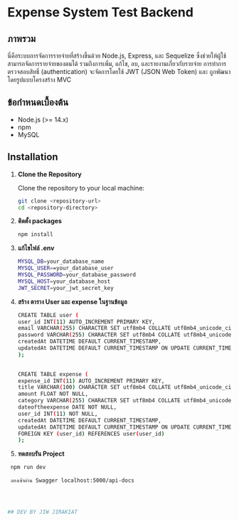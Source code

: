 # Expense  System Test Backend

## ภาพรวม

นี่คือระบบการจัดการรายจ่ายที่สร้างขึ้นด้วย Node.js, Express, และ Sequelize ซึ่งช่วยให้ผู้ใช้สามารถจัดการรายจ่ายของตนได้ รวมถึงการเพิ่ม, แก้ไข, ลบ, และรายงานเกี่ยวกับรายจ่าย การทำการตรวจสอบสิทธิ์ (authentication) จะจัดการโดยใช้ JWT (JSON Web Token) และ ถูกพัฒนาโดยรูปแบบโครงสร้าง MVC



## ข้อกำหนดเบื้องต้น

- Node.js (>= 14.x)
- npm
- MySQL

## Installation

1. **Clone the Repository**

   Clone the repository to your local machine:

   ```bash
   git clone <repository-url>
   cd <repository-directory>


2. **ติดตั้ง packages**
   ```bash
   npm install


3. **แก้ไขไฟล์ .env**
   ```bash
   MYSQL_DB=your_database_name
   MYSQL_USER==your_database_user
   MYSQL_PASSWORD=your_database_password 
   MYSQL_HOST=your_database_host
   JWT_SECRET=your_jwt_secret_key


4. **สร้าง ตาราง User และ expense ในฐานข้อมูล**
   ```bash
   CREATE TABLE user (
   user_id INT(11) AUTO_INCREMENT PRIMARY KEY,
   email VARCHAR(255) CHARACTER SET utf8mb4 COLLATE utf8mb4_unicode_ci NOT NULL UNIQUE,
   password VARCHAR(255) CHARACTER SET utf8mb4 COLLATE utf8mb4_unicode_ci NOT NULL,
   createdAt DATETIME DEFAULT CURRENT_TIMESTAMP,
   updatedAt DATETIME DEFAULT CURRENT_TIMESTAMP ON UPDATE CURRENT_TIMESTAMP
   );
      

   CREATE TABLE expense (
   expense_id INT(11) AUTO_INCREMENT PRIMARY KEY,
   title VARCHAR(100) CHARACTER SET utf8mb4 COLLATE utf8mb4_unicode_ci NOT NULL,
   amount FLOAT NOT NULL,
   category VARCHAR(255) CHARACTER SET utf8mb4 COLLATE utf8mb4_unicode_ci NOT NULL,
   dateoftheexpense DATE NOT NULL,
   user_id INT(11) NOT NULL,
   createdAt DATETIME DEFAULT CURRENT_TIMESTAMP,
   updatedAt DATETIME DEFAULT CURRENT_TIMESTAMP ON UPDATE CURRENT_TIMESTAMP,
   FOREIGN KEY (user_id) REFERENCES user(user_id)
   );

5. **ทดสอบรัน Project**
  ```bash
   npm run dev
   
   ลองเข้าผ่าน Swagger localhost:5000/api-docs


 

## DEV BY JIW JIRAKIAT

